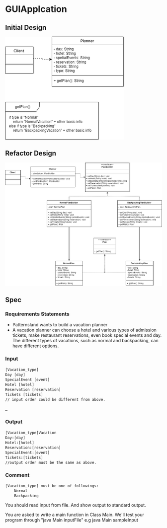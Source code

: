 # GUIApplcation

## Initial Design
![](./doc/VacationPlanner_init.png)

## Refactor Design
![](./doc/VacationPlanner_refactory.png)

## Spec
### Requirements Statements
- Patternsland wants to build a vacation planner
- A vacation planner can choose a hotel and various types of admission tickets, make restaurant reservations, even book special events and day. The different types of vacations, such as normal and backpacking, can have different options.

### Input
```
[Vacation_type]
Day [day]
SpecialEvent [event]
Hotel [hotel]
Reservation [reservation]
Tickets [tickets]
// input order could be different from above.

…
```

### Output
```
[Vacation_type]Vacation
Day:[day]
Hotel:[hotel]
Reservation:[reservation]
SpecialEvent:[event]
Tickets:[tickets]
//output order must be the same as above.
```

### Comment
```
[Vacation_type] must be one of followings:
	Normal
	Backpacking
```

You should read input from file. 
And show output to standard output. 

You are asked to write a main function in Class Main.
We'll test your program through "java Main inputFile"
e.g java Main sampleInput
